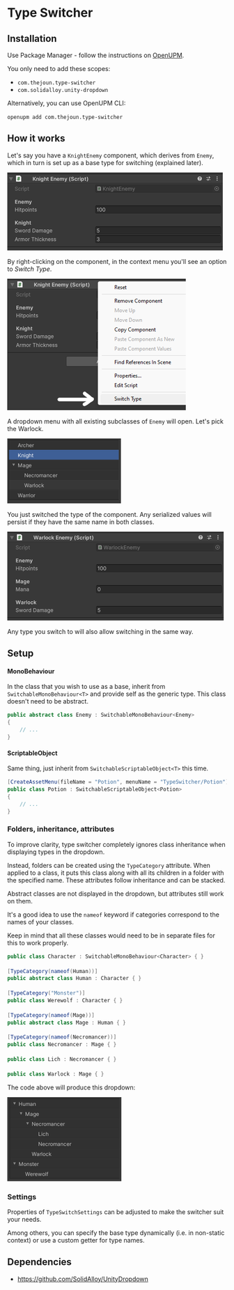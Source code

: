 # Type Switcher

## Installation

Use Package Manager - follow the instructions on [OpenUPM](https://openupm.com/packages/com.thejoun.type-switcher/#modal-manualinstallation).

You only need to add these scopes:

- `com.thejoun.type-switcher`
- `com.solidalloy.unity-dropdown`

Alternatively, you can use OpenUPM CLI:

`openupm add com.thejoun.type-switcher`

## How it works

Let's say you have a `KnightEnemy` component, which derives from `Enemy`, 
which in turn is set up as a base type for switching (explained later).

![](img/knight-component.png)

By right-clicking on the component, in the context menu you'll see an option to *Switch Type*.

![](img/context-menu-3.png)

A dropdown menu with all existing subclasses of `Enemy` will open.
Let's pick the Warlock.

![](img/enemy-dropdown.png)

You just switched the type of the component. 
Any serialized values will persist if they have the same name in both classes.

![](img/warlock-component.png)

Any type you switch to will also allow switching in the same way. 

## Setup

#### MonoBehaviour

In the class that you wish to use as a base, 
inherit from `SwitchableMonoBehaviour<T>` and provide self as the generic type.
This class doesn't need to be abstract.

```csharp
public abstract class Enemy : SwitchableMonoBehaviour<Enemy>
{
    // ...
}
```

#### ScriptableObject

Same thing, just inherit from `SwitchableScriptableObject<T>` this time.

```csharp
[CreateAssetMenu(fileName = "Potion", menuName = "TypeSwitcher/Potion")]
public class Potion : SwitchableScriptableObject<Potion>
{
    // ...
}
```

### Folders, inheritance, attributes

To improve clarity, type switcher completely ignores class inheritance when displaying types
in the dropdown.

Instead, folders can be created using the `TypeCategory` attribute. 
When applied to a class, it puts this class along with all its children in a folder 
with the specified name.
These attributes follow inheritance and can be stacked.

Abstract classes are not displayed in the dropdown, but attributes still work on them.

It's a good idea to use the `nameof` keyword 
if categories correspond to the names of your classes.

Keep in mind that all these classes would need to be in separate files for this to work properly.

```csharp
public class Character : SwitchableMonoBehaviour<Character> { }

[TypeCategory(nameof(Human))]
public abstract class Human : Character { }

[TypeCategory("Monster")]
public class Werewolf : Character { }

[TypeCategory(nameof(Mage))] 
public abstract class Mage : Human { }

[TypeCategory(nameof(Necromancer))] 
public class Necromancer : Mage { }

public class Lich : Necromancer { }

public class Warlock : Mage { }

```

The code above will produce this dropdown:

![](img/character-dropdown.png)

### Settings

Properties of `TypeSwitchSettings` can be adjusted to make the switcher suit your needs.

Among others, you can specify the base type dynamically (i.e. in non-static context) 
or use a custom getter for type names.

## Dependencies

- https://github.com/SolidAlloy/UnityDropdown